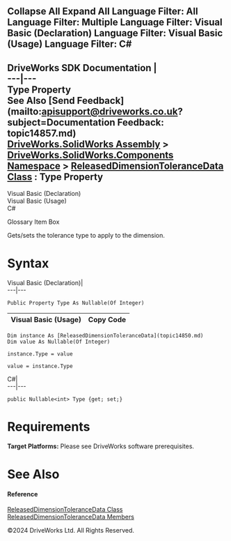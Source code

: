        

 Collapse All Expand All  Language Filter: All  Language Filter: Multiple  Language Filter: Visual Basic (Declaration) Language Filter: Visual Basic (Usage) Language Filter: C#  
---  
DriveWorks SDK Documentation  |   
---|---  
Type Property   
See Also [Send Feedback](mailto:apisupport@driveworks.co.uk?subject=Documentation Feedback: topic14857.md)  
[DriveWorks.SolidWorks Assembly](topic13342.md) > [DriveWorks.SolidWorks.Components Namespace](topic13925.md) > [ReleasedDimensionToleranceData Class](topic14850.md) : Type Property  
---  
  
Visual Basic (Declaration)    
Visual Basic (Usage)    
C# 

Glossary Item Box

Gets/sets the tolerance type to apply to the dimension. 

# Syntax

Visual Basic (Declaration)|   
---|---  
      
    
    Public Property Type As Nullable(Of Integer)  
  
Visual Basic (Usage)| Copy Code  
---|---  
      
    
    Dim instance As [ReleasedDimensionToleranceData](topic14850.md)
    Dim value As Nullable(Of Integer)
     
    instance.Type = value
     
    value = instance.Type  
  
C#|   
---|---  
      
    
    public Nullable<int> Type {get; set;}  
  
# Requirements

**Target Platforms:** Please see DriveWorks software prerequisites.

# See Also

#### Reference

[ReleasedDimensionToleranceData Class](topic14850.md)   
[ReleasedDimensionToleranceData Members](topic14851.md)

©2024 DriveWorks Ltd. All Rights Reserved.
